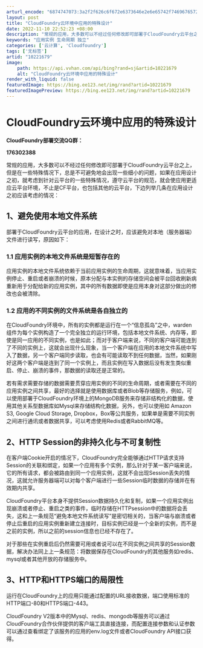 ```yaml
---
arturl_encode: "6874747073:3a2f2f626c6f672e6373646e2e6e65742f7469676572343335:2f61727469636c652f64657461696c732f3130323231363739"
layout: post
title: "CloudFoundry云环境中应用的特殊设计"
date: 2022-11-10 22:52:23 +08:00
description: "常规的应用，大多数可以不经过任何修改即可部署于CloudFoundry云平台之上，但是在一些特殊情况"
keywords: "应用实例 生命周期 独立"
categories: ['云计算', 'Cloudfoundry']
tags: ['无标签']
artid: "10221679"
image:
    path: https://api.vvhan.com/api/bing?rand=sj&artid=10221679
    alt: "CloudFoundry云环境中应用的特殊设计"
render_with_liquid: false
featuredImage: https://bing.ee123.net/img/rand?artid=10221679
featuredImagePreview: https://bing.ee123.net/img/rand?artid=10221679
---
```


# CloudFoundry云环境中应用的特殊设计

**CloudFoundry部署交流QQ群：**

**176302388**

常规的应用，大多数可以不经过任何修改即可部署于CloudFoundry云平台之上，但是在一些特殊情况下，总是不可避免地会出现一些细小的问题，如果在应用设计之初，就考虑到针对云平台的一些特殊情况，遵守云平台的规范，就会使应用更适应云平台环境，不止是CF平台，也包括其他的云平台，下边列举几条在应用设计之初应该考虑的情况：

## 1、避免使用本地文件系统

部署于CloudFoundry云平台的应用，在设计之时，应该避免对本地（服务器端）文件进行读写，原因如下：

### 1.1 应用实例的本地文件系统是短暂存在的

应用实例的本地文件系统依赖于当前应用实例的生命周期，这就意味着，当应用实例停止、重启或者崩溃的时候，原本分配与本实例的存储空间会被平台回收刷新病重新用于分配给新的应用实例，其中的所有数据即使是应用本身对这部分做出的修改也会被清除。

### 1.2 应用的不同实例的文件系统是各自独立的

在CloudFoundry环境中，所有的实例都是运行在一个“信息孤岛”之中，warden组件为每个实例构造了一个完全独立的运行环境，包括本地文件系统、内存等，即使是同一应用的不同实例，也是如此；而对于客户端来说，不同的客户端可能连到了不同的实例上，这就会出现什么现象，当一个客户端在应用的本地文件系统中写入了数据，另一个客户端同步读取，也会有可能读取不到任何数据，当然，如果刚好这两个客户端是连到了同一个实例上，而且实例在写入数据后没有发生类似重启、停止、崩溃的事件，那数据的读取还是正常的。

若有需求需要存储的数据需要贯穿应用实例的不同的生命周期，或者需要在不同的应用实例之间共享，最好的选择就是使用数据库或者Blob等存储服务，例如，可以使用部署于CloudFoundry环境上的MongoDB服务来存储非结构化的数据，使用其他关系型数据库如Mysql来存储结构化数据，另外，也可以使用如 Amazon S3, Google Cloud Storage, Dropbox，Box等公共服务，如果单是需要不同实例之间进行通讯或者数据共享，可以考虑使用Redis或者RabbitMQ等。

## 2、HTTP Session的非持久化与不可复制性

在客户端Cookie开启的情况下，CloudFoundry完全能够通过HTTP请求支持Session的关联和绑定，如果一个应用有多个实例，那么针对于某一客户端来说，它的所有请求，都会被路由到同一个应用实例，这就不会出现Session丢失的情况，这就允许服务器端可以对每个客户端进行一些Session临时数据的存储并在有效期内共享。

CloudFoundry平台本身不提供Session数据持久化和复制，如果一个应用实例出现崩溃或者停止、重启之类的事件，临时存储在HTTPsession中的数据将会丢失，这和上一条规范“避免本地文件系统读写”是密切相关的，当客户端与崩溃或者停止后重启的应用实例重新建立连接时，目标实例已经是一个全新的实例，而不是之前的实例，所以之前的session信息也已经不存在了。

对于那些在实例重启后仍然需要可用或者说可以在不同实例之间共享的Session数据，解决办法同上上一条规范：将数据保存在CloudFoundry的其他服务如redis、mysql或者其他开放的存储服务中。

## 3、HTTP和HTTPS端口的局限性

运行在CloudFoundry上的应用只能通过配置的URL接收数据，端口使用标准的HTTP端口-80和HTTPS端口-443。

CloudFoundry V2版本中的Mysql、redis、mongodb等服务可以通过CloudFoundry合作伙伴提供的客户端工具直接连接，而配置连接参数和认证参数可以通过查看绑定了该服务的应用的env.log文件或者CloudFoundry API接口获得。